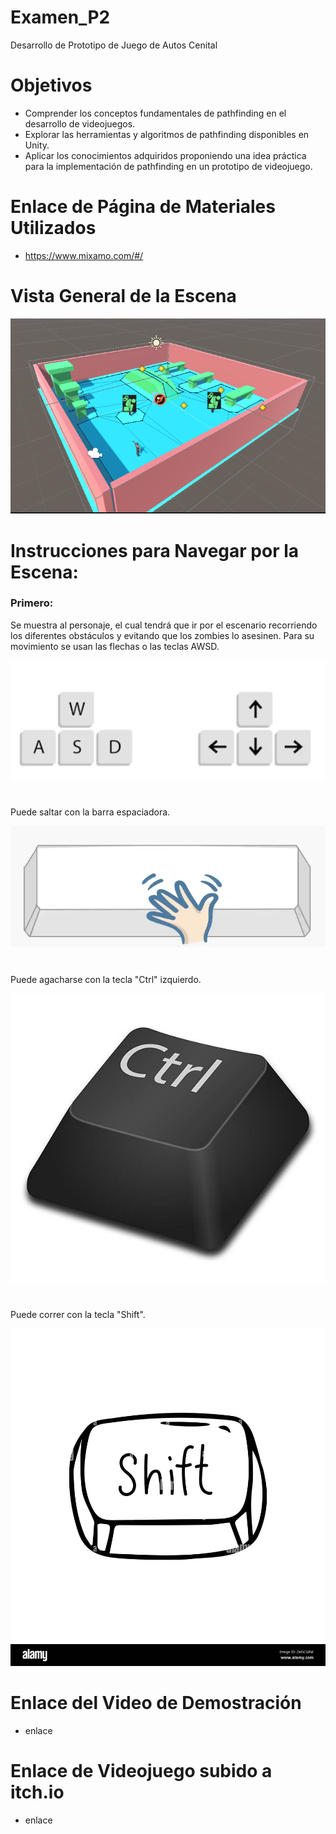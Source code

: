 # Examen_P2
Desarrollo de Prototipo de Juego de Autos Cenital

# Objetivos
- Comprender los conceptos fundamentales de pathfinding en el desarrollo de videojuegos.
- Explorar las herramientas y algoritmos de pathfinding disponibles en Unity.
- Aplicar los conocimientos adquiridos proponiendo una idea práctica para la implementación de pathfinding en un prototipo de videojuego.

# Enlace de Página de Materiales Utilizados
- https://www.mixamo.com/#/

# Vista General de la Escena
![Imagen](https://github.com/DeividN21/Taller_6/blob/main/Captura%20de%20pantalla%202024-06-16%20190520.png?raw=true)

# Instrucciones para Navegar por la Escena:
### Primero:
Se muestra al personaje, el cual tendrá que ir por el escenario recorriendo los diferentes obstáculos y evitando que los zombies lo asesinen.
Para su movimiento se usan las flechas o las teclas AWSD.

![Imagen](https://github.com/DeividN21/Taller_2/blob/main/Instrucciones1.png?raw=true)

#
Puede saltar con la barra espaciadora.

![Imagen](https://github.com/DeividN21/Taller_3/blob/main/Tanque3.png?raw=true)

#
Puede agacharse con la tecla "Ctrl" izquierdo.

![Imagen](https://github.com/DeividN21/Taller_5/blob/main/ctrl_button.jpg?raw=true)

#
Puede correr con la tecla "Shift".

![Imagen](https://github.com/DeividN21/Taller_5/blob/main/shift_button.jpg?raw=true)


# Enlace del Video de Demostración
- enlace
  
# Enlace de Videojuego subido a itch.io
- enlace
